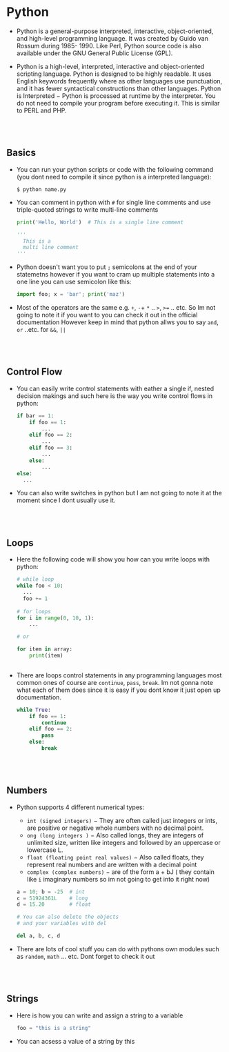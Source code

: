 # Python

- Python is a general-purpose interpreted, interactive, object-oriented, and high-level programming language. It was created by Guido van Rossum during 1985- 1990. Like Perl, Python source code is also available under the GNU General Public License (GPL).

- Python is a high-level, interpreted, interactive and object-oriented scripting language. Python is designed to be highly readable. It uses English keywords frequently where as other languages use punctuation, and it has fewer syntactical constructions than other languages. Python is Interpreted − Python is processed at runtime by the interpreter. You do not need to compile your program before executing it. This is similar to PERL and PHP.

<br>
<br>

## Basics

- You can run your python scripts or code with the following command (you dont need to compile it since python is a interpreted language):
  ```
  $ python name.py
  ```
 
- You can comment in python with `#` for single line comments and use triple-quoted strings to write multi-line comments
  ```python
  print('Hello, World')  # This is a single line comment
  
  '''
    This is a
    multi line comment
  '''
  ```

- Python doesn't want you to put `;` semicolons at the end of your statemetns however if you want to cram up multiple statements into a one line you can use semicolon like this:
  ```python
  import foo; x = 'bar'; print('maz')
  ```

- Most of the operators are the same e.g. `+`, `-`+ `*` .. `>`, `>=` .. etc. So Im not going to note it if you want to you can check it out in the official documentation However keep in mind that python allws you to say `and`, `or` ..etc. for `&&`, `||`

<br>
<br>

## Control Flow

- You can easily write control statements with eather a single if, nested decision makings and such here  is the way you write control flows in python:
  ```python
  if bar == 1:
      if foo == 1:
          ...
      elif foo == 2: 
          ...
      elif foo == 3:
          ...
      else:
          ...
  else:
    ...
  ```
  
- You can also write switches in python but I am not going to note it at the moment since I dont usually use it.

<br>
<br>

## Loops

- Here the following code will show you how can you write loops with python: 
  ```python
  # while loop 
  while foo < 10:
    ...
    foo += 1
    
  # for loops
  for i in range(0, 10, 1): 
      ...
  
  # or
  
  for item in array:
      print(item)
      
  ```

- There are loops control statements in any programming languages most common ones of course are `continue`, `pass`, `break`.
  Im not gonna note what each of them does since it is easy if you dont know it just open up documentation.
  ```python
  while True:
      if foo == 1:
          continue
      elif foo == 2:
          pass
      else:
          break
  ```
  
<br>
<br>

## Numbers

- Python supports 4 different numerical types:
  - `int (signed integers)` − They are often called just integers or ints, are positive or negative whole numbers with no decimal point.
  - `ong (long integers )` − Also called longs, they are integers of unlimited size, written like integers and followed by an uppercase or lowercase L.
  - `float (floating point real values)` − Also called floats, they represent real numbers and are written with a decimal point 
  - `complex (complex numbers)` − are of the form a + bJ ( they contain like `i` imaginary numbers so im not going to get into it right now)
  ```python
  a = 10; b = -25  # int
  c = 51924361L    # long
  d = 15.20        # float
  
  # You can also delete the objects
  # and your variables with del
  
  del a, b, c, d
  ```

- There are lots of cool stuff you can do with pythons own modules such as `random`, `math` ... etc. Dont forget to check it out

<br>
<br>

## Strings

- Here is how you can write and assign a string to a variable
  ```python
  foo = "this is a string"
  ```
  
- You can acsess a value of a string by this
  ```python
  
  ```











